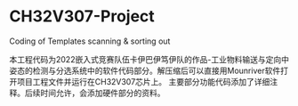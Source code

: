 # CH32V307-Project
Coding of Templates scanning &amp; sorting out

本工程代码为2022嵌入式竞赛队伍卡伊巴伊笃伊队的作品-工业物料输送与定向中姿态的检测与分选系统中的软件代码部分。解压缩后可以直接用Mounriver软件打开项目工程文件并运行在CH32V307芯片上。
主要部分功能代码添加了详细注释。后续时间允许，会添加硬件部分的资料。
